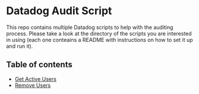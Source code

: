 # Datadog Audit Script
This repo contains multiple Datadog scripts to help with the auditing process. Please take a look at the directory of the scripts you are interested in using (each one conteains a README with instructions on how to set it up and run it).

## Table of contents
- [Get Active Users](datadog_user_list/README.md)
- [Remove Users](remove_users/README.md)
